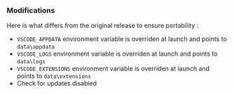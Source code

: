 ### Modifications

Here is what differs from the original release to ensure portability :

* `VSCODE_APPDATA` environment variable is overriden at launch and points to `data\appdata`
* `VSCODE_LOGS` environment variable is overriden at launch and points to `data\logs`
* `VSCODE_EXTENSIONS` environment variable is overriden at launch and points to `data\extensions`
* Check for updates disabled
